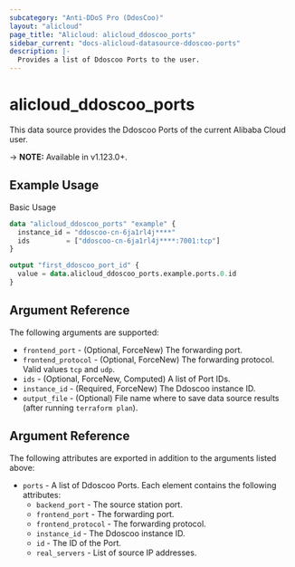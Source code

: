 ```yaml
---
subcategory: "Anti-DDoS Pro (DdosCoo)"
layout: "alicloud"
page_title: "Alicloud: alicloud_ddoscoo_ports"
sidebar_current: "docs-alicloud-datasource-ddoscoo-ports"
description: |-
  Provides a list of Ddoscoo Ports to the user.
---
```


# alicloud\_ddoscoo\_ports

This data source provides the Ddoscoo Ports of the current Alibaba Cloud user.

-> **NOTE:** Available in v1.123.0+.

## Example Usage

Basic Usage

```terraform
data "alicloud_ddoscoo_ports" "example" {
  instance_id = "ddoscoo-cn-6ja1rl4j****"
  ids         = ["ddoscoo-cn-6ja1rl4j****:7001:tcp"]
}

output "first_ddoscoo_port_id" {
  value = data.alicloud_ddoscoo_ports.example.ports.0.id
}
```

## Argument Reference

The following arguments are supported:

* `frontend_port` - (Optional, ForceNew) The forwarding port.
* `frontend_protocol` - (Optional, ForceNew) The forwarding protocol. Valid values `tcp` and `udp`.
* `ids` - (Optional, ForceNew, Computed)  A list of Port IDs.
* `instance_id` - (Required, ForceNew) The Ddoscoo instance ID.
* `output_file` - (Optional) File name where to save data source results (after running `terraform plan`).

## Argument Reference

The following attributes are exported in addition to the arguments listed above:

* `ports` - A list of Ddoscoo Ports. Each element contains the following attributes:
	* `backend_port` - The source station port.
	* `frontend_port` - The forwarding port.
    * `frontend_protocol` - The forwarding protocol. 
    * `instance_id` - The Ddoscoo instance ID.
	* `id` - The ID of the Port.
	* `real_servers` - List of source IP addresses.
